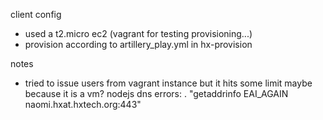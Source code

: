 

client config

- used a t2.micro ec2 (vagrant for testing provisioning...)
- provision according to artillery_play.yml in hx-provision


notes

- tried to issue users from vagrant instance but it hits some limit maybe
  because it is a vm? nodejs dns errors:
    . "getaddrinfo EAI_AGAIN naomi.hxat.hxtech.org:443"

